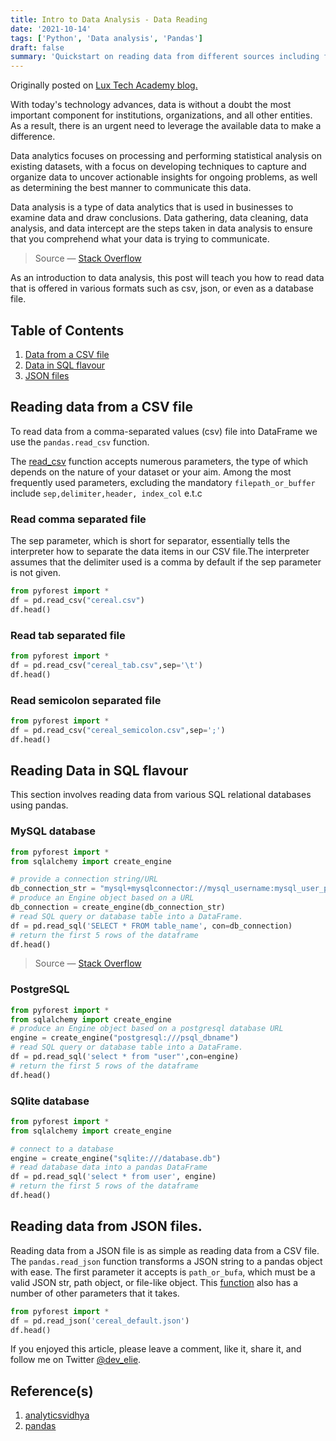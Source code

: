 ```yaml
---
title: Intro to Data Analysis - Data Reading
date: '2021-10-14'
tags: ['Python', 'Data analysis', 'Pandas']
draft: false
summary: 'Quickstart on reading data from different sources including files and databases.'
---
```


Originally posted on [Lux Tech Academy blog.](https://dev.to/luxacademy/intro-to-data-analysis-data-reading-2ncp)

With today's technology advances, data is without a doubt the most important component for institutions, organizations, and all other entities. As a result, there is an urgent need to leverage the available data to make a difference.

Data analytics focuses on processing and performing statistical analysis on existing datasets, with a focus on developing techniques to capture and organize data to uncover actionable insights for ongoing problems, as well as determining the best manner to communicate this data.

Data analysis is a type of data analytics that is used in businesses to examine data and draw conclusions. Data gathering, data cleaning, data analysis, and data intercept are the steps taken in data analysis to ensure that you comprehend what your data is trying to communicate.

> Source — [Stack Overflow](https://stackoverflow.com/a/57657369/12943692)

As an introduction to data analysis, this post will teach you how to read data that is offered in various formats such as csv, json, or even as a database file.

## Table of Contents

1. [Data from a CSV file](#reading-data-from-a-csv-file)
2. [Data in SQL flavour](#reading-data-in-sql-flavour)
3. [JSON files](#reading-data-from-json-files)

## Reading data from a CSV file

To read data from a comma-separated values (csv) file into DataFrame we use the `pandas.read_csv` function.

The [read_csv](https://pandas.pydata.org/docs/reference/api/pandas.read_csv.html) function accepts numerous parameters, the type of which depends on the nature of your dataset or your aim.
Among the most frequently used parameters, excluding the mandatory `filepath_or_buffer` include `sep,delimiter,header, index_col` e.t.c

### Read comma separated file

The sep parameter, which is short for separator, essentially tells the interpreter how to separate the data items in our CSV file.The interpreter assumes that the delimiter used is a comma by default if the sep parameter is not given.

```python
from pyforest import *
df = pd.read_csv("cereal.csv")
df.head()
```

### Read tab separated file

```python
from pyforest import *
df = pd.read_csv("cereal_tab.csv",sep='\t')
df.head()
```

### Read semicolon separated file

```python
from pyforest import *
df = pd.read_csv("cereal_semicolon.csv",sep=';')
df.head()
```

## Reading Data in SQL flavour

This section involves reading data from various SQL relational databases using pandas.

### MySQL database

```python
from pyforest import *
from sqlalchemy import create_engine

# provide a connection string/URL
db_connection_str = "mysql+mysqlconnector://mysql_username:mysql_user_password@localhost/mysql_db_name"
# produce an Engine object based on a URL
db_connection = create_engine(db_connection_str)
# read SQL query or database table into a DataFrame.
df = pd.read_sql('SELECT * FROM table_name', con=db_connection)
# return the first 5 rows of the dataframe
df.head()
```

> Source — [Stack Overflow](https://stackoverflow.com/a/37730334/12943692)

### PostgreSQL

```python
from pyforest import *
from sqlalchemy import create_engine
# produce an Engine object based on a postgresql database URL
engine = create_engine("postgresql:///psql_dbname")
# read SQL query or database table into a DataFrame.
df = pd.read_sql('select * from "user"',con=engine)
# return the first 5 rows of the dataframe
df.head()
```

### SQlite database

```python
from pyforest import *
from sqlalchemy import create_engine

# connect to a database
engine = create_engine("sqlite:///database.db")
# read database data into a pandas DataFrame
df = pd.read_sql('select * from user', engine)
# return the first 5 rows of the dataframe
df.head()
```

## Reading data from JSON files.

Reading data from a JSON file is as simple as reading data from a CSV file. The `pandas.read_json` function transforms a JSON string to a pandas object with ease. The first parameter it accepts is `path_or_bufa`, which must be a valid JSON str, path object, or file-like object. This [function](https://pandas.pydata.org/pandas-docs/version/1.1.3/reference/api/pandas.read_json.html) also has a number of other parameters that it takes.

```python
from pyforest import *
df = pd.read_json('cereal_default.json')
df.head()
```

If you enjoyed this article, please leave a comment, like it, share it, and follow me on Twitter [@dev_elie](https://twitter.com/dev_elie).

## Reference(s)

1. [analyticsvidhya](https://www.analyticsvidhya.com/blog/2021/04/delimiters-in-pandas-read_csv-function/)
2. [pandas](https://pandas.pydata.org/)
